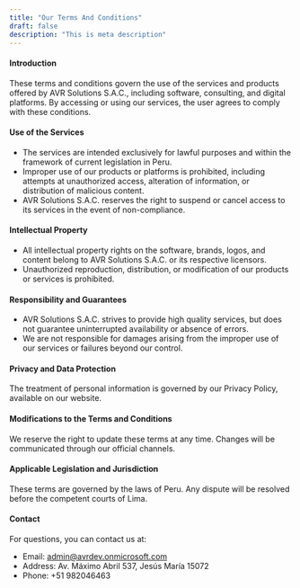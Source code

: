 ```yaml
---
title: "Our Terms And Conditions"
draft: false
description: "This is meta description"
---
```


#### Introduction

These terms and conditions govern the use of the services and products offered by AVR Solutions S.A.C., including software, consulting, and digital platforms. By accessing or using our services, the user agrees to comply with these conditions.

#### Use of the Services

- The services are intended exclusively for lawful purposes and within the framework of current legislation in Peru.
- Improper use of our products or platforms is prohibited, including attempts at unauthorized access, alteration of information, or distribution of malicious content.
- AVR Solutions S.A.C. reserves the right to suspend or cancel access to its services in the event of non-compliance.

#### Intellectual Property

- All intellectual property rights on the software, brands, logos, and content belong to AVR Solutions S.A.C. or its respective licensors.
- Unauthorized reproduction, distribution, or modification of our products or services is prohibited.

#### Responsibility and Guarantees

- AVR Solutions S.A.C. strives to provide high quality services, but does not guarantee uninterrupted availability or absence of errors.
- We are not responsible for damages arising from the improper use of our services or failures beyond our control.

#### Privacy and Data Protection

The treatment of personal information is governed by our Privacy Policy, available on our website.

#### Modifications to the Terms and Conditions

We reserve the right to update these terms at any time. Changes will be communicated through our official channels.

#### Applicable Legislation and Jurisdiction

These terms are governed by the laws of Peru. Any dispute will be resolved before the competent courts of Lima.

#### Contact
For questions, you can contact us at:

- Email: admin@avrdev.onmicrosoft.com
- Address: Av. Máximo Abril 537, Jesús María 15072
- Phone: +51 982046463
